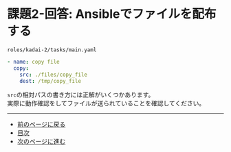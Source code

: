 # 課題2-回答: Ansibleでファイルを配布する

`roles/kadai-2/tasks/main.yaml`

```yaml
- name: copy file
  copy:
    src: ./files/copy_file
    dest: /tmp/copy_file
```

`src`の相対パスの書き方には正解がいくつかあります。  
実際に動作確認をしてファイルが送られていることを確認してください。

---

- [前のページに戻る](step04.md)
- [目次](README.md)
- [次のページに進む](step05.md)

